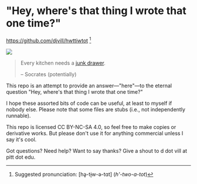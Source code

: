 # "Hey, where's that thing I wrote that one time?"

https://github.com/djvill/hwttiwtot [^pronounce]

[^pronounce]: Suggested pronunciation: \[hə̥-tɨ̞w-ə-tɑt\] (_h'-two-a-tot_)

[![](https://i.creativecommons.org/l/by-nc-sa/4.0/88x31.png)](https://creativecommons.org/licenses/by-nc-sa/4.0/)

> Every kitchen needs a [junk drawer](https://en.wikipedia.org/wiki/Junk_drawer).
>
> &ndash; Socrates (potentially)

This repo is an attempt to provide an answer&mdash;"here"&mdash;to the eternal question "Hey, where's that thing I wrote that one time?"

I hope these assorted bits of code can be useful, at least to myself if nobody else.
Please note that some files are stubs (i.e., not independently runnable).

This repo is licensed CC BY-NC-SA 4.0, so feel free to make copies or derivative works.
But please don't use it for anything commercial unless I say it's cool.

Got questions?
Need help?
Want to say thanks?
Give a shout to d dot vill at pitt dot edu.
